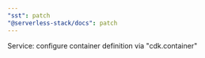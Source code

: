 ```yaml
---
"sst": patch
"@serverless-stack/docs": patch
---
```


Service: configure container definition via "cdk.container"
